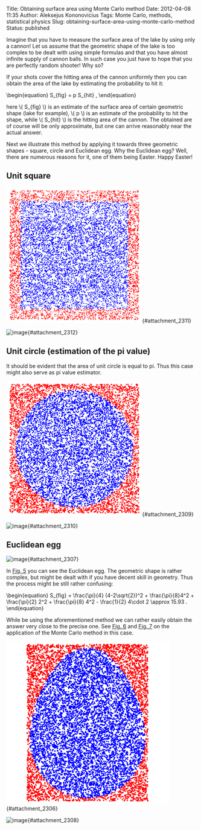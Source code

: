 Title: Obtaining surface area using Monte Carlo method
Date: 2012-04-08 11:35
Author: Aleksejus Kononovicius
Tags: Monte Carlo, methods, statistical physics
Slug: obtaining-surface-area-using-monte-carlo-method
Status: published

Imagine that you have
to measure the surface area of the lake by using only a cannon! Let us
assume that the geometric shape of the lake is too complex to be dealt
with using simple formulas and that you have almost infinite supply of
cannon balls. In such case you just have to hope that you are perfectly
random shooter! Why so?

If your shots cover the hitting area of the cannon uniformly then you
can obtain the area of the lake by estimating the probability to hit it:


\begin{equation}
 S\_{fig} = p S\_{hit} , 
\end{equation}


here \\\(  S\_{fig}  \\\) is an estimate of the surface area of
certain geometric shape (lake for example), \\\(  p \\\) is an estimate
of the probability to hit the shape, while \\\(  S\_{hit} \\\) is the
hitting area of the cannon. The obtained are of course will be only
approximate, but one can arrive reasonably near the actual answer.

Next we illustrate this method by applying it towards three geometric
shapes - square, circle and Euclidean egg. Why the Euclidean egg? Well,
there are numerous reasons for it, one of them being Easter. Happy
Easter!<!--more-->

Unit square
-----------

![image](/uploads/2012/mc-square.png "Random Monte Carlo "){#attachment_2311} 

![image](/uploads/2012/mc-kvadratas-graph.png "The evolution of guessed surface area (red curve) versus
actual area (blue
line)."){#attachment_2312} 

Unit circle (estimation of the pi value)
----------------------------------------

It should be evident that the area of unit circle is equal to pi. Thus
this case might also serve as pi value estimator.

![image](/uploads/2012/mc-apskritimas.png "Random Monte Carlo "){#attachment_2309} 

![image](/uploads/2012/mc-apskritimas-graph.png "The evolution of guessed surface area (red curve) versus
actual area (blue
line)."){#attachment_2310} 

Euclidean egg
-------------

![image](/uploads/2012/mc-euklido-kiausinis-geom.png "Full scheme for the definition of the Euclidean egg (the
egg itself is inside the pink rectangle). The main part of the egg
consists of the circle in the middle of the graph (its radius is equals
2). This egg is inside two larger circles, centers of which are on the
sides, with radius 4. While the smallest circle closes up the egg from
the top (its center lies on
(0,2))."){#attachment_2307} 

In [Fig. 5](#attachment_2307) you can see the Euclidean egg. The
geometric shape is rather complex, but might be dealt with if you have
decent skill in geometry. Thus the process might be still rather
confusing:


\begin{equation}
 S\_{fig} = \frac{\pi}{4} (4-2\sqrt{2})^2 + \frac{\pi}{8}4^2 + \frac{\pi}{2} 2^2 + \frac{\pi}{8} 4^2 - \frac{1}{2} 4\cdot 2 \approx 15.93 . 
\end{equation}


While be using the aforementioned method we can rather easily obtain the
answer very close to the precise one. See [Fig. 6](#attachment_2306) and
[Fig. 7](#attachment_2308) on the application of the Monte Carlo method
in this case.

![image](/uploads/2012/mc-euklido-kiausinis.png "Random Monte Carlo "){#attachment_2306} 

![image](/uploads/2012/mc-euklido-kiausinis-graph.png "The evolution of guessed surface area (red curve) versus
actual area (blue
line)."){#attachment_2308} 
